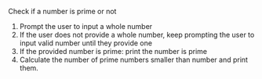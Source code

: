    Check if a number is prime or not<br />
1. Prompt the user to input a whole number<br />
3. If the user does not provide a whole number, keep prompting the user to input valid number until they provide one<br />
3. If the provided number is prime: print the number is prime<br />
4. Calculate the number of prime numbers smaller than number and print them.


